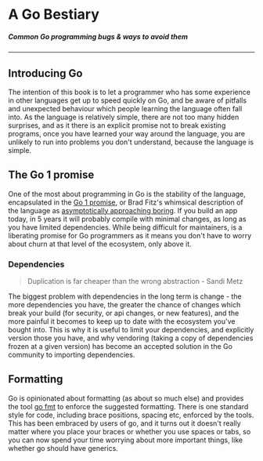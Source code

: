 # A Go Bestiary

##### _Common Go programming bugs & ways to avoid them_

---

## Introducing Go

The intention of this book is to let a programmer who has some experience in other languages get up to speed quickly on Go, and be aware of pitfalls and unexpected behaviour which people learning the language often fall into. As the language is relatively simple, there are not too many hidden surprises, and as it there is an explicit promise not to break existing programs, once you have learned your way around the language, you are unlikely to run into problems you don't understand, because the language is simple.

## The Go 1 promise

One of the most about programming in Go is the stability of the language, encapsulated in the [Go 1 promise](https://golang.org/doc/go1compat), or Brad Fitz's whimsical description of the language as [asymptotically approaching boring](https://golangnews.com/stories/845-video-introducing-go-1.6-asymptotically-approaching-boring-by-brad-fitzpatrick). If you build an app today, in 5 years it will probably compile with minimal changes, as long as you have limited dependencies. While being difficult for maintainers, is a liberating promise for Go programmers as it means you don't have to worry about churn at that level of the ecosystem, only above it.

### Dependencies

> Duplication is far cheaper than the wrong abstraction - Sandi Metz

The biggest problem with dependencies in the long term is change - the more dependencies you have, the greater the chance of changes which break your build \(for security, or api changes, or new features\), and the more painful it becomes to keep up to date with the ecosystem you've bought into. This is why it is useful to limit your dependencies, and explicitly version those you have, and why vendoring \(taking a copy of dependencies frozen at a given version\) has become an accepted solution in the Go community to importing dependencies.

## Formatting

Go is opinionated about formatting \(as about so much else\) and provides the tool [go fmt](https://blog.golang.org/go-fmt-your-code) to enforce the suggested formatting. There is one standard style for code, including brace positions, spacing etc, enforced by the tools. This has been embraced by users of go, and it turns out it doesn't really matter where you place your braces or whether you use spaces or tabs, so you can now spend your time worrying about more important things, like whether go should have generics.

